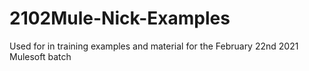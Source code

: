 # 2102Mule-Nick-Examples
Used for in training examples and material for the February 22nd 2021 Mulesoft batch
